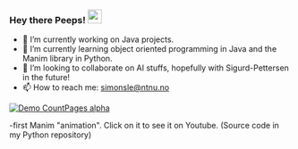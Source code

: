 ### Hey there Peeps! <img src="https://media.giphy.com/media/hvRJCLFzcasrR4ia7z/giphy.gif" width="25px">

- 🔭 I’m currently working on Java projects.
- 🌱 I’m currently learning object oriented programming in Java and 
      the Manim library in Python.
- 👯 I’m looking to collaborate on AI stuffs, hopefully with Sigurd-Pettersen in the future!
- 📫 How to reach me: simonsle@ntnu.no


[![Demo CountPages alpha](https://media.discordapp.net/attachments/531234521488556035/940207961064763392/vectors_gif.gif)](https://www.youtube.com/watch?v=VyOiBPF7vo8)


-first Manim "animation". Click on it to see it on Youtube. (Source code in my Python repository)

